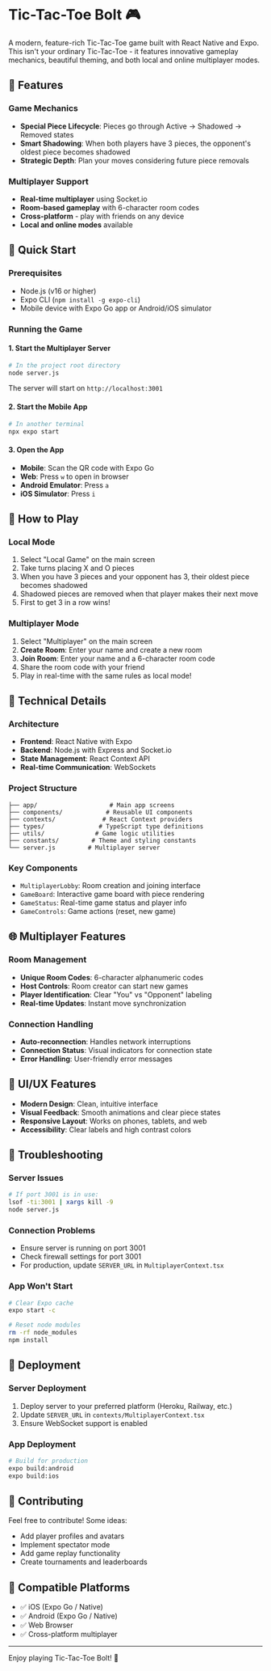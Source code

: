 # Tic-Tac-Toe Bolt 🎮

A modern, feature-rich Tic-Tac-Toe game built with React Native and Expo. This isn't your ordinary Tic-Tac-Toe - it features innovative gameplay mechanics, beautiful theming, and both local and online multiplayer modes.

## 🌟 Features

### Game Mechanics
- **Special Piece Lifecycle**: Pieces go through Active → Shadowed → Removed states
- **Smart Shadowing**: When both players have 3 pieces, the opponent's oldest piece becomes shadowed
- **Strategic Depth**: Plan your moves considering future piece removals

### Multiplayer Support
- **Real-time multiplayer** using Socket.io
- **Room-based gameplay** with 6-character room codes
- **Cross-platform** - play with friends on any device
- **Local and online modes** available

## 🚀 Quick Start

### Prerequisites
- Node.js (v16 or higher)
- Expo CLI (`npm install -g expo-cli`)
- Mobile device with Expo Go app or Android/iOS simulator

### Running the Game

#### 1. Start the Multiplayer Server
```bash
# In the project root directory
node server.js
```
The server will start on `http://localhost:3001`

#### 2. Start the Mobile App
```bash
# In another terminal
npx expo start
```

#### 3. Open the App
- **Mobile**: Scan the QR code with Expo Go
- **Web**: Press `w` to open in browser
- **Android Emulator**: Press `a`
- **iOS Simulator**: Press `i`

## 🎯 How to Play

### Local Mode
1. Select "Local Game" on the main screen
2. Take turns placing X and O pieces
3. When you have 3 pieces and your opponent has 3, their oldest piece becomes shadowed
4. Shadowed pieces are removed when that player makes their next move
5. First to get 3 in a row wins!

### Multiplayer Mode
1. Select "Multiplayer" on the main screen
2. **Create Room**: Enter your name and create a new room
3. **Join Room**: Enter your name and a 6-character room code
4. Share the room code with your friend
5. Play in real-time with the same rules as local mode!

## 🔧 Technical Details

### Architecture
- **Frontend**: React Native with Expo
- **Backend**: Node.js with Express and Socket.io
- **State Management**: React Context API
- **Real-time Communication**: WebSockets

### Project Structure
```
├── app/                    # Main app screens
├── components/            # Reusable UI components
├── contexts/             # React Context providers
├── types/               # TypeScript type definitions
├── utils/              # Game logic utilities
├── constants/         # Theme and styling constants
└── server.js         # Multiplayer server
```

### Key Components
- `MultiplayerLobby`: Room creation and joining interface
- `GameBoard`: Interactive game board with piece rendering
- `GameStatus`: Real-time game status and player info
- `GameControls`: Game actions (reset, new game)

## 🌐 Multiplayer Features

### Room Management
- **Unique Room Codes**: 6-character alphanumeric codes
- **Host Controls**: Room creator can start new games
- **Player Identification**: Clear "You" vs "Opponent" labeling
- **Real-time Updates**: Instant move synchronization

### Connection Handling
- **Auto-reconnection**: Handles network interruptions
- **Connection Status**: Visual indicators for connection state
- **Error Handling**: User-friendly error messages

## 🎨 UI/UX Features

- **Modern Design**: Clean, intuitive interface
- **Visual Feedback**: Smooth animations and clear piece states
- **Responsive Layout**: Works on phones, tablets, and web
- **Accessibility**: Clear labels and high contrast colors

## 🐛 Troubleshooting

### Server Issues
```bash
# If port 3001 is in use:
lsof -ti:3001 | xargs kill -9
node server.js
```

### Connection Problems
- Ensure server is running on port 3001
- Check firewall settings for port 3001
- For production, update `SERVER_URL` in `MultiplayerContext.tsx`

### App Won't Start
```bash
# Clear Expo cache
expo start -c

# Reset node modules
rm -rf node_modules
npm install
```

## 🚢 Deployment

### Server Deployment
1. Deploy server to your preferred platform (Heroku, Railway, etc.)
2. Update `SERVER_URL` in `contexts/MultiplayerContext.tsx`
3. Ensure WebSocket support is enabled

### App Deployment
```bash
# Build for production
expo build:android
expo build:ios
```

## 🤝 Contributing

Feel free to contribute! Some ideas:
- Add player profiles and avatars
- Implement spectator mode
- Add game replay functionality
- Create tournaments and leaderboards

## 📱 Compatible Platforms

- ✅ iOS (Expo Go / Native)
- ✅ Android (Expo Go / Native)
- ✅ Web Browser
- ✅ Cross-platform multiplayer

---

Enjoy playing Tic-Tac-Toe Bolt! 🎉

